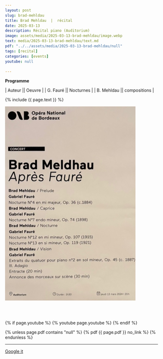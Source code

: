```yaml
---
layout: post
slug: brad-mehldau
title: Brad Mehldau  |  récital
date: 2025-03-13
description: Récital piano (Auditorium)
image: assets/media/2025-03-13-brad-mehldau/image.webp
text: media/2025-03-13-brad-mehldau/text.md
pdf: "../../assets/media/2025-03-13-brad-mehldau/null"
tags: [recital]
categories: [events]
youtube: null

---
```


**Programme** 

| Auteur || Oeuvre |
| G. Fauré || Nocturnes |
| B. Mehldau || compositions |

{% include  {{ page.text }} %}



![text](assets/media/2025-03-13-brad-mehldau/pictures/(affiche).jpg)

<br><br>


{% if page.youtube %}
  {% youtube page.youtube %}
{% endif %}

{% unless page.pdf contains "null" %}
  {% pdf {{ page.pdf }} no_link %}
{% endunless %}

---

<div>
    <p style="text-align: left;"> <a href="https://www.google.com/search?q=Brad+Mehldau+récital+Récital+piano+(Auditorium)+2025-03-13" target="_blank">Google it</a> </p>
</div>

